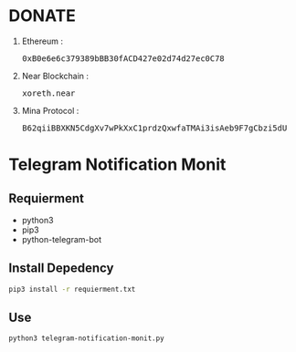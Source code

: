 # DONATE

1. Ethereum : <pre>0xB0e6e6c379389bBB30fACD427e02d74d27ec0C78</pre>
2. Near Blockchain : <pre>xoreth.near</pre>
3. Mina Protocol : <pre>B62qiiBBXKN5CdgXv7wPkXxC1prdzQxwfaTMAi3isAeb9F7gCbzi5dU</pre>


# Telegram Notification Monit 

## Requierment

* python3
* pip3
* python-telegram-bot 

## Install Depedency
```bash
pip3 install -r requierment.txt
```

## Use
```bash
python3 telegram-notification-monit.py
```


